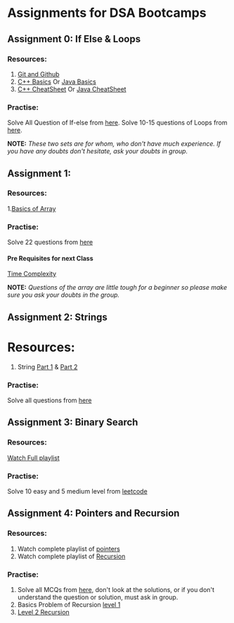# Assignments for DSA Bootcamps

## Assignment 0: If Else & Loops

### Resources: 

1. [Git and Github](https://youtu.be/gwWKnnCMQ5c)
2. [C++ Basics](https://youtu.be/yGB9jhsEsr8) Or [Java Basics](https://youtu.be/aQatrXw0njs)
3. [C++ CheatSheet](https://www.codewithharry.com/blogpost/cpp-cheatsheet) Or [Java CheatSheet](https://www.codewithharry.com/blogpost/java-cheatsheet)

### Practise:
Solve All Question of If-else from [here](https://www.codesdope.com/practice/java-decide-if-or-else/).
Solve 10-15 questions of Loops from [here](https://codeforwin.org/2015/06/for-do-while-loop-programming-exercises.html).

**NOTE:** *These two sets are for whom, who don't have much experience. If you have any doubts don't hesitate, ask your doubts in group.*

## Assignment 1:

### Resources:
1.[Basics of Array](https://www.youtube.com/watch?v=PyTK_g1l8V8)

### Practise:

Solve 22 questions from [here](https://codeforwin.org/2015/07/array-programming-exercises-and.html)

#### Pre Requisites for next Class

[Time Complexity](https://www.youtube.com/playlist?list=PL2_aWCzGMAwI9HK8YPVBjElbLbI3ufctn)

**NOTE:** *Questions of the array are little tough for a beginner so please make sure you ask your doubts in the group.*


## Assignment 2: Strings

# Resources: 

1. String [Part 1](https://www.youtube.com/watch?v=EDnU1Ja3IxQ) & [Part 2](https://www.youtube.com/watch?v=NNt3ymvGgQQ)

### Practise:
Solve all questions from [here](https://docs.google.com/document/d/18cA04FyL6X-Mw54_d-Hr7KQCT8bS7rUtb7up4aof-Vw/edit?usp=drivesdk)


## Assignment 3: Binary Search

### Resources:

[Watch Full playlist](https://www.youtube.com/playlist?list=PL_z_8CaSLPWeYfhtuKHj-9MpYb6XQJ_f2)

### Practise:
Solve 10 easy and 5 medium level from [leetcode](https://leetcode.com/problemset/all/?topicSlugs=binary-search&page=1)

## Assignment 4: Pointers and Recursion

### Resources:

1. Watch complete playlist of [pointers](https://www.youtube.com/playlist?list=PL2_aWCzGMAwLZp6LMUKI3cc7pgGsasm2_)
2. Watch complete playlist of [Recursion](https://www.youtube.com/watch?v=_OmRGjbyzno&list=PL2_aWCzGMAwLz3g66WrxFGSXvSsvyfzCO)

### Practise:

1. Solve all MCQs from [here](https://www.geeksforgeeks.org/c-language-2-gq/pointers-gq/), don't look at the solutions, or if you don't understand the question or solution, must ask in group.
2. Basics Problem of Recursion [level 1](https://www.sanfoundry.com/data-structure-questions-answers-recursion/)
3. [Level 2 Recursion](https://practice.geeksforgeeks.org/explore/?difficulty%5B%5D=-1&difficulty%5B%5D=0&page=1&category%5B%5D=Recursion)
